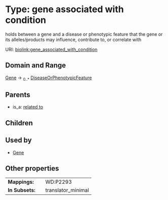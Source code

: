 
# Type: gene associated with condition


holds between a gene and a disease or phenotypic feature that the gene or its alleles/products may influence, contribute to, or correlate with

URI: [biolink:gene_associated_with_condition](https://w3id.org/biolink/vocab/gene_associated_with_condition)


## Domain and Range

[Gene](Gene.md) ->  <sub>0..*</sub> [DiseaseOrPhenotypicFeature](DiseaseOrPhenotypicFeature.md)

## Parents

 *  is_a: [related to](related_to.md)

## Children


## Used by

 * [Gene](Gene.md)

## Other properties

|  |  |  |
| --- | --- | --- |
| **Mappings:** | | WD:P2293 |
| **In Subsets:** | | translator_minimal |

